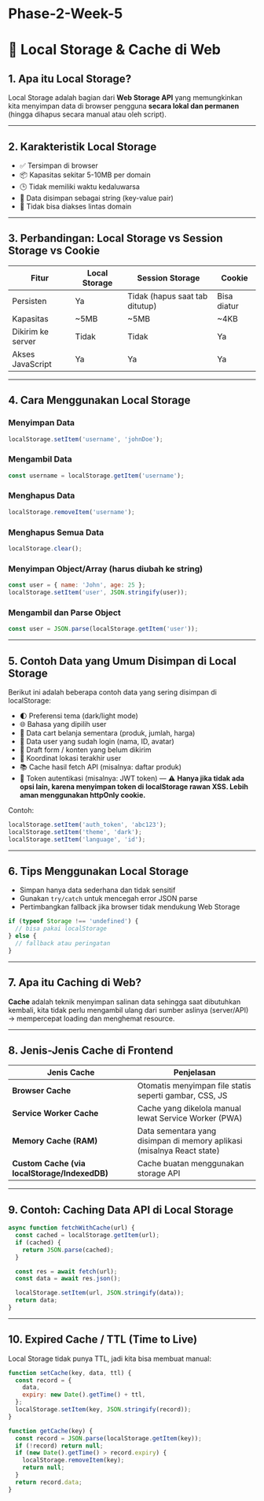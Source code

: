# Phase-2-Week-5

# 💾 Local Storage & Cache di Web

## 1. Apa itu Local Storage?
Local Storage adalah bagian dari **Web Storage API** yang memungkinkan kita menyimpan data di browser pengguna **secara lokal dan permanen** (hingga dihapus secara manual atau oleh script).

---

## 2. Karakteristik Local Storage
- ✅ Tersimpan di browser
- 📦 Kapasitas sekitar 5-10MB per domain
- 🕒 Tidak memiliki waktu kedaluwarsa
- 📘 Data disimpan sebagai string (key-value pair)
- 🚫 Tidak bisa diakses lintas domain

---

## 3. Perbandingan: Local Storage vs Session Storage vs Cookie

| Fitur              | Local Storage | Session Storage | Cookie |
|-------------------|---------------|------------------|--------|
| Persisten         | Ya            | Tidak (hapus saat tab ditutup) | Bisa diatur |
| Kapasitas         | ~5MB          | ~5MB             | ~4KB   |
| Dikirim ke server | Tidak         | Tidak            | Ya     |
| Akses JavaScript  | Ya            | Ya               | Ya     |

---

## 4. Cara Menggunakan Local Storage

### Menyimpan Data
```js
localStorage.setItem('username', 'johnDoe');
```

### Mengambil Data
```js
const username = localStorage.getItem('username');
```

### Menghapus Data
```js
localStorage.removeItem('username');
```

### Menghapus Semua Data
```js
localStorage.clear();
```

### Menyimpan Object/Array (harus diubah ke string)
```js
const user = { name: 'John', age: 25 };
localStorage.setItem('user', JSON.stringify(user));
```

### Mengambil dan Parse Object
```js
const user = JSON.parse(localStorage.getItem('user'));
```

---

## 5. Contoh Data yang Umum Disimpan di Local Storage
Berikut ini adalah beberapa contoh data yang sering disimpan di localStorage:

- 🌓 Preferensi tema (dark/light mode)
- 🌐 Bahasa yang dipilih user
- 🛒 Data cart belanja sementara (produk, jumlah, harga)
- 👤 Data user yang sudah login (nama, ID, avatar)
- 📄 Draft form / konten yang belum dikirim
- 📍 Koordinat lokasi terakhir user
- 📚 Cache hasil fetch API (misalnya: daftar produk)
- 🔑 Token autentikasi (misalnya: JWT token) — ⚠️ **Hanya jika tidak ada opsi lain, karena menyimpan token di localStorage rawan XSS. Lebih aman menggunakan httpOnly cookie.**

Contoh:
```js
localStorage.setItem('auth_token', 'abc123');
localStorage.setItem('theme', 'dark');
localStorage.setItem('language', 'id');
```

---

## 6. Tips Menggunakan Local Storage
- Simpan hanya data sederhana dan tidak sensitif
- Gunakan `try/catch` untuk mencegah error JSON parse
- Pertimbangkan fallback jika browser tidak mendukung Web Storage

```js
if (typeof Storage !== 'undefined') {
  // bisa pakai localStorage
} else {
  // fallback atau peringatan
}
```

---

## 7. Apa itu Caching di Web?
**Cache** adalah teknik menyimpan salinan data sehingga saat dibutuhkan kembali, kita tidak perlu mengambil ulang dari sumber aslinya (server/API) → mempercepat loading dan menghemat resource.

---

## 8. Jenis-Jenis Cache di Frontend

| Jenis Cache     | Penjelasan |
|------------------|------------|
| **Browser Cache** | Otomatis menyimpan file statis seperti gambar, CSS, JS |
| **Service Worker Cache** | Cache yang dikelola manual lewat Service Worker (PWA) |
| **Memory Cache (RAM)** | Data sementara yang disimpan di memory aplikasi (misalnya React state) |
| **Custom Cache (via localStorage/IndexedDB)** | Cache buatan menggunakan storage API |

---

## 9. Contoh: Caching Data API di Local Storage

```js
async function fetchWithCache(url) {
  const cached = localStorage.getItem(url);
  if (cached) {
    return JSON.parse(cached);
  }

  const res = await fetch(url);
  const data = await res.json();

  localStorage.setItem(url, JSON.stringify(data));
  return data;
}
```

---

## 10. Expired Cache / TTL (Time to Live)
Local Storage tidak punya TTL, jadi kita bisa membuat manual:

```js
function setCache(key, data, ttl) {
  const record = {
    data,
    expiry: new Date().getTime() + ttl,
  };
  localStorage.setItem(key, JSON.stringify(record));
}

function getCache(key) {
  const record = JSON.parse(localStorage.getItem(key));
  if (!record) return null;
  if (new Date().getTime() > record.expiry) {
    localStorage.removeItem(key);
    return null;
  }
  return record.data;
}
```
